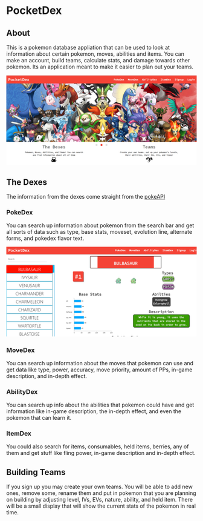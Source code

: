 # PocketDex

## About

This is a pokemon database appliation that can be used to look at information about certain pokemon, moves, abilities and items. You can make an account, build teams, calculate stats, and damage towards other pokemon. Its an application meant to make it easier to plan out your teams.

![Home](assets/HomePage.PNG)

## The Dexes

The information from the dexes come straight from the [pokeAPI](https://pokeapi.co/)

### PokeDex

You can search up information about pokemon from the search bar and get all sorts of data such as type, base stats, moveset, evolution line, alternate forms, and pokedex flavor text.

![Pokedex](assets/Pokedex.PNG)

### MoveDex

You can search up information about the moves that pokemon can use and get data like type, power, accuracy, move priority, amount of PPs, in-game description, and in-depth effect.

### AbilityDex

You can search up info about the abilities that pokemon could have and get information like in-game description, the in-depth effect, and even the pokemon that can learn it.

### ItemDex

You could also search for items, consumables, held items, berries, any of them and get stuff like fling power, in-game description and in-depth effect.

## Building Teams

If you sign up you may create your own teams. You will be able to add new ones, remove some, rename them and put in pokemon that you are planning on building by adjusting level, IVs, EVs, nature, ability, and held item. There will be a small display that will show the current stats of the pokemon in real time.

